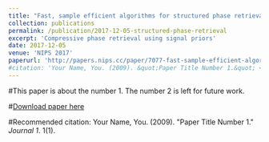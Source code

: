 ```yaml
---
title: "Fast, sample efficient algorithms for structured phase retrieval"
collection: publications
permalink: /publication/2017-12-05-structured-phase-retrieval
excerpt: 'Compressive phase retrieval using signal priors'
date: 2017-12-05
venue: 'NIPS 2017'
paperurl: 'http://papers.nips.cc/paper/7077-fast-sample-efficient-algorithms-for-structured-phase-retrieval'
#citation: 'Your Name, You. (2009). &quot;Paper Title Number 1.&quot; <i>Journal 1</i>. 1(1).'
---
```

#This paper is about the number 1. The number 2 is left for future work.

#[Download paper here](http://academicpages.github.io/files/paper1.pdf)

#Recommended citation: Your Name, You. (2009). "Paper Title Number 1." <i>Journal 1</i>. 1(1).
